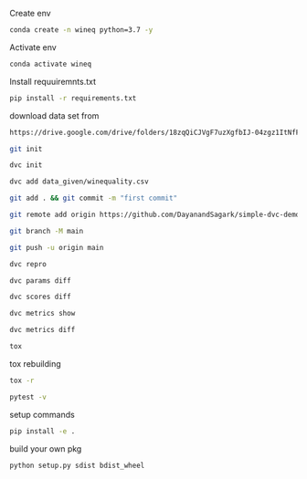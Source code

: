 Create env


```bash
conda create -n wineq python=3.7 -y
```
Activate env

```bash
conda activate wineq
```
Install requuiremnts.txt

```bash
pip install -r requirements.txt

```
download data set from 
``` bash
https://drive.google.com/drive/folders/18zqQiCJVgF7uzXgfbIJ-04zgz1ItNfF5
```
```bash
git init
```
```bash
dvc init
```
```bash
dvc add data_given/winequality.csv
```
```bash
git add . && git commit -m "first commit" 
```
```bash
git remote add origin https://github.com/DayanandSagark/simple-dvc-demo.git
```
```bash
git branch -M main
```
```bash
git push -u origin main
```
```bash
dvc repro
```
```bash
dvc params diff
```
```bash
dvc scores diff
```
```bash
dvc metrics show
```
```bash
dvc metrics diff
```
```bash 
tox
```
tox rebuilding 
```bash
tox -r
```
```bash
pytest -v
```
setup commands
```bash
pip install -e .
```
build your own pkg
```bash
python setup.py sdist bdist_wheel
```